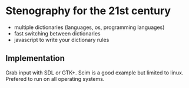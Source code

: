 # Stenography for the 21st century
- multiple dictionaries (languages, os, programming languages)
- fast switching between dictionaries
- javascript to write your dictionary rules

## Implementation

Grab input with SDL or GTK+. Scim is a good example but limited to linux. Prefered to run on all operating systems.
